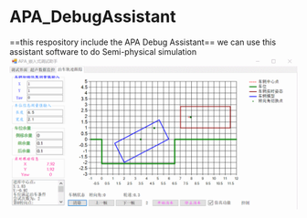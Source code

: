 # APA_DebugAssistant
==this respository include the APA Debug Assistant==
we can use this assistant software to do Semi-physical simulation
![基于调试助手的半实物仿真图](./Doc/GIF.gif)